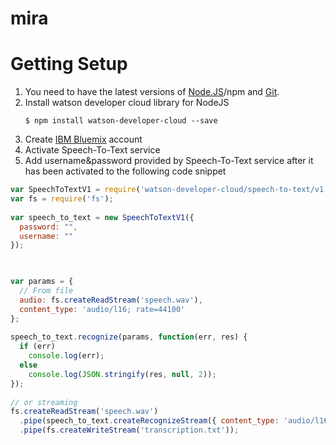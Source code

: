 # mira
# Getting Setup
1. You need to have the latest versions of [Node.JS](https://nodejs.org/en/)/npm and [Git](https://git-scm.com/dowloads).
2. Install watson developer cloud  library for NodeJS 
     ``` 
     $ npm install watson-developer-cloud --save
     ```
3. Create [IBM Bluemix](https://new-console.ng.bluemix.net/) account 
4. Activate Speech-To-Text service
5. Add username&password provided by Speech-To-Text service after it has been activated to the following code snippet
```js
var SpeechToTextV1 = require('watson-developer-cloud/speech-to-text/v1');
var fs = require('fs');
 
var speech_to_text = new SpeechToTextV1({
  password: "",
  username: ""
});


 
var params = {
  // From file 
  audio: fs.createReadStream('speech.wav'),
  content_type: 'audio/l16; rate=44100'
};
 
speech_to_text.recognize(params, function(err, res) {
  if (err)
    console.log(err);
  else
    console.log(JSON.stringify(res, null, 2));
});
 
// or streaming 
fs.createReadStream('speech.wav')
  .pipe(speech_to_text.createRecognizeStream({ content_type: 'audio/l16; rate=44100' }))
  .pipe(fs.createWriteStream('transcription.txt'));
```
